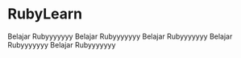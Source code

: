 # RubyLearn
Belajar Rubyyyyyyy
Belajar Rubyyyyyyy
Belajar Rubyyyyyyy
Belajar Rubyyyyyyy
Belajar Rubyyyyyyy
